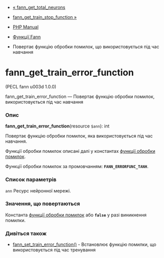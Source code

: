 - [« fann_get_total_neurons](function.fann-get-total-neurons.md)
- [fann_get_train_stop_function
»](function.fann-get-train-stop-function.md)

- [PHP Manual](index.md)
- [Функції Fann](ref.fann.md)
- Повертає функцію обробки помилок, що використовується під час навчання

# fann_get_train_error_function

(PECL fann u003d 1.0.0)

fann_get_train_error_function — Повертає функцію обробки помилок,
використовується під час навчання

### Опис

**fann_get_train_error_function**(resource `$ann`): int

Повертає функцію обробки помилок, яка використовується під час навчання.

Функції обробки помилок описані далі у константах [функції обробки
помилок](fann.constants.md#constants.fann-errorfunc).

Функції обробки помилок за промовчанням: **`FANN_ERRORFUNC_TANH`**.

### Список параметрів

`ann`
Ресурс нейронної мережі.

### Значення, що повертаються

Константа [функції обробки
помилок](fann.constants.md#constants.fann-errorfunc) або **`false`**
у разі виникнення помилки.

### Дивіться також

- [fann_set_train_error_function()](function.fann-set-train-error-function.md) -
Встановлює функцію помилки, що використовується під час тренування
